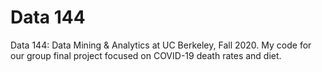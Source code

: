 # Data 144
Data 144: Data Mining &amp; Analytics at UC Berkeley, Fall 2020. My code for our group final project focused on COVID-19 death rates and diet.
